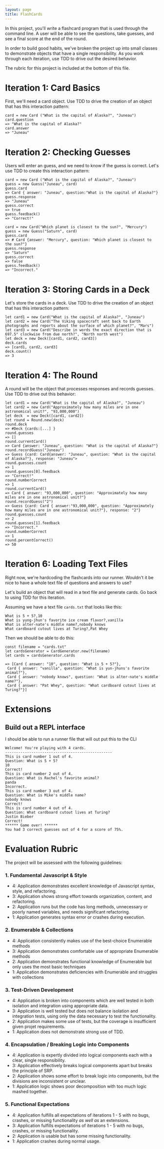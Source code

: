 ```yaml
---
layout: page
title: FlashCards
---
```


In this project, you'll write a flashcard program that is used through the command line. A user will be able to see the questions, take guesses, and see a final score at the end of the round.

In order to build good habits, we've broken the project up into small classes to demonstrate objects that have a single responsibility. As you work through each iteration, use TDD to drive out the desired behavior.

The rubric for this project is included at the bottom of this file.

# Iteration 1: Card Basics

First, we'll need a card object. Use TDD to drive the creation of an object that has this interaction pattern:

```
card = new Card ("What is the capital of Alaska?", "Juneau")
card.question
=> "What is the capital of Alaska?"
card.answer
=> "Juneau"
```

# Iteration 2: Checking Guesses

Users will enter an guess, and we need to know if the guess is correct. Let's use TDD to create this interaction pattern:

```
card = new Card ("What is the capital of Alaska?", "Juneau")
guess = new Guess("Juneau", card)
guess.card
=> Card { answer: "Juneau", question:"What is the capital of Alaska?"}
guess.response
=> "Juneau"
guess.correct
=> true
guess.feedback()
=> "Correct!"
```

```
card = new Card("Which planet is closest to the sun?", "Mercury")
guess = new Guess("Saturn", card)
guess.card
=> # Card {answer: "Mercury", question: "Which planet is closest to the sun?"}
guess.response
=> "Saturn"
guess.correct
=> false
guess.feedback()
=> "Incorrect."
```

# Iteration 3: Storing Cards in a Deck

Let's store the cards in a deck. Use TDD to drive the creation of an object that has this interaction pattern:

```
let card1 = new Card("What is the capital of Alaska?", "Juneau")
let card2 = new Card("The Viking spacecraft sent back to Earth photographs and reports about the surface of which planet?", "Mars")
let card3 = new Card("Describe in words the exact direction that is 697.5° clockwise from due north?", "North north west")
let deck = new Deck([card1, card2, card3])
deck.cards
=> [card1, card2, card3]
deck.count()
=> 3
```

# Iteration 4: The Round

A round will be the object that processes responses and records guesses. Use TDD to drive out this behavior:

```
let card1 = new Card("What is the capital of Alaska?", "Juneau")
let card2 = new Card("Approximately how many miles are in one astronomical unit?", "93,000,000")
let deck  = new Deck([card1, card2])
let round = Round.new(deck)
round.deck
=> #Deck {cards:[...] }
round.guesses
=> []
round.currentCard()
=> Card {answer: "Juneau", question: "What is the capital of Alaska?"}
round.recordGuess("Juneau")
=> Guess {card: Card{answer: "Juneau", question: "What is the capital of Alaska?"}, response: "Juneau">
round.guesses.count
=> 1
round.guesses[0].feedback
=> "Correct!"
round.numberCorrect
=> 1
round.currentCard()
=> Card { answer: "93,000,000", question: "Approximately how many miles are in one astronomical unit?"}
round.recordGuess("2")
=> Guess {card: Card { answer:"93,000,000", question: "Approximately how many miles are in one astronomical unit?"}, response: "2"}
round.guesses.count
=> 2
round.guesses[1].feedback
=> "Incorrect."
round.numberCorrect
=> 1
round.percentCorrect()
=> 50

```

# Iteration 6: Loading Text Files

Right now, we're hardcoding the flashcards into our runner. Wouldn't it be nice to have a whole text file of questions and answers to use?

Let's build an object that will read in a text file and generate cards. Go back to using TDD for this iteration.

Assuming we have a text file `cards.txt` that looks like this:

```
What is 5 + 5?,10
What is yung-jhun's favorite ice cream flavor?,vanilla
What is alter-nate's middle name?,nobody knows
What cardboard cutout lives at Turing?,Pat Whey
```

Then we should be able to do this:

```
const filename = "cards.txt"
let cardsGenerator = CardGenerator.new(filename)
let cards = cardsGenerator.cards

=> [Card { answer: "10", question: "What is 5 + 5?"},
 Card { answer: "vanilla", question: "What is yun-jhuns's favorite animal?"},
 Card { answer: "nobody knows", question: "What is alter-nate's middle name?"},
 Card { answer: "Pat Whey", question: "What cardboard cutout lives at Turing?"}]

```

# Extensions

## Build out a REPL interface

I should be able to run a runner file that will out put this to the CLI

```
Welcome! You're playing with 4 cards.
-------------------------------------------------
This is card number 1 out of 4.
Question: What is 5 + 5?
10
Correct!
This is card number 2 out of 4.
Question: What is Rachel's favorite animal?
panda
Incorrect.
This is card number 3 out of 4.
Question: What is Mike's middle name?
nobody knows
Correct!
This is card number 4 out of 4.
Question: What cardboard cutout lives at Turing?
Justin Bieber
Correct!
****** Game over! ******
You had 3 correct guesses out of 4 for a score of 75%.
```
# Evaluation Rubric

The project will be assessed with the following guidelines:

### 1. Fundamental Javascript & Style

* 4:  Application demonstrates excellent knowledge of Javascript syntax, style, and refactoring.
* 3:  Application shows strong effort towards organization, content, and refactoring.
* 2:  Application runs but the code has long methods, unnecessary or poorly named variables, and needs significant refactoring.
* 1:  Application generates syntax error or crashes during execution.

### 2. Enumerable & Collections

* 4: Application consistently makes use of the best-choice Enumerable methods
* 3: Application demonstrates comfortable use of appropriate Enumerable methods
* 2: Application demonstrates functional knowledge of Enumerable but only uses the most basic techniques
* 1: Application demonstrates deficiencies with Enumerable and struggles with collections

### 3. Test-Driven Development

* 4: Application is broken into components which are well tested in both isolation and integration using appropriate data.
* 3: Application is well tested but does not balance isolation and integration tests, using only the data necessary to test the functionality.
* 2: Application makes some use of tests, but the coverage is insufficient given projet requirements.
* 1: Application does not demonstrate strong use of TDD.

### 4. Encapsulation / Breaking Logic into Components

* 4: Application is expertly divided into logical components each with a clear, single responsibility.
* 3: Application effectively breaks logical components apart but breaks the principle of SRP.
* 2: Application shows some effort to break logic into components, but the divisions are inconsistent or unclear.
* 1: Application logic shows poor decomposition with too much logic mashed together.

### 5. Functional Expectations

* 4: Application fulfills all expectations of iterations 1 - 5 with no bugs, crashes, or missing functionality *as well as* an extensions.
* 3: Application fulfills expectations of iterations 1 - 5 with no bugs, crashes, or missing functionality.
* 2: Application is usable but has some missing functionality.
* 1: Application crashes during normal usage.
